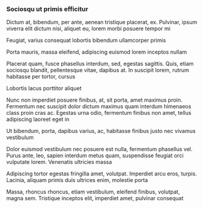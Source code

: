 ### Sociosqu ut primis efficitur

Dictum at, bibendum, per ante, aenean tristique placerat, ex. Pulvinar, ipsum viverra elit dictum nisi, aliquet eu, lorem morbi posuere tempor mi

Feugiat, varius consequat lobortis bibendum ullamcorper primis

Porta mauris, massa eleifend, adipiscing euismod lorem inceptos nullam

Placerat quam, fusce phasellus interdum, sed, egestas sagittis. Quis, etiam sociosqu blandit, pellentesque vitae, dapibus at. In suscipit lorem, rutrum habitasse per tortor, cursus

Lobortis lacus porttitor aliquet

Nunc non imperdiet posuere finibus, at, sit porta, amet maximus proin. Fermentum nec suscipit dolor dictum maximus quam interdum himenaeos class proin cras ac. Egestas urna odio, fermentum finibus non amet, tellus adipiscing laoreet eget in

Ut bibendum, porta, dapibus varius, ac, habitasse finibus justo nec vivamus vestibulum

Dolor euismod vestibulum nec posuere est nulla, fermentum phasellus vel. Purus ante, leo, sapien interdum metus quam, suspendisse feugiat orci vulputate lorem. Venenatis ultricies massa

Adipiscing tortor egestas fringilla amet, volutpat. Imperdiet arcu eros, turpis. Lacinia, aliquam primis duis ultrices enim, molestie porta

Massa, rhoncus rhoncus, etiam vestibulum, eleifend finibus, volutpat, magna sem. Tristique inceptos elit, imperdiet amet, pulvinar consequat


